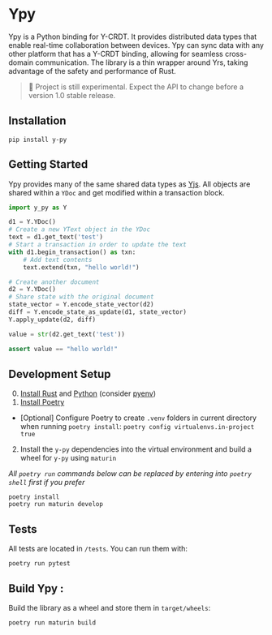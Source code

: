 # Ypy

Ypy is a Python binding for Y-CRDT. It provides distributed data types that enable real-time collaboration between devices. Ypy can sync data with any other platform that has a Y-CRDT binding, allowing for seamless cross-domain communication. The library is a thin wrapper around Yrs, taking advantage of the safety and performance of Rust.

> 🧪 Project is still experimental. Expect the API to change before a version 1.0 stable release.

## Installation

```
pip install y-py
```

## Getting Started

Ypy provides many of the same shared data types as [Yjs](https://docs.yjs.dev/). All objects are shared within a `YDoc` and get modified within a transaction block.

```python
import y_py as Y

d1 = Y.YDoc()
# Create a new YText object in the YDoc
text = d1.get_text('test')
# Start a transaction in order to update the text
with d1.begin_transaction() as txn:
    # Add text contents
    text.extend(txn, "hello world!")

# Create another document
d2 = Y.YDoc()
# Share state with the original document
state_vector = Y.encode_state_vector(d2)
diff = Y.encode_state_as_update(d1, state_vector)
Y.apply_update(d2, diff)

value = str(d2.get_text('test'))

assert value == "hello world!"
```

## Development Setup

0. [Install Rust](https://www.rust-lang.org/tools/install) and [Python](https://www.python.org/downloads/) (consider [pyenv](https://github.com/pyenv/pyenv))
1. [Install Poetry](https://python-poetry.org/docs/#installation) 
 - [Optional] Configure Poetry to create `.venv` folders in current directory when running `poetry install`: `poetry config virtualenvs.in-project true`
2. Install the `y-py` dependencies into the virtual environment and build a wheel for `y-py` using `maturin`

*All `poetry run` commands below can be replaced by entering into `poetry shell` first if you prefer*
```
poetry install
poetry run maturin develop
```

## Tests

All tests are located in `/tests`. You can run them with:

```
poetry run pytest
```

## Build Ypy :

Build the library as a wheel and store them in `target/wheels`:

```
poetry run maturin build
```
